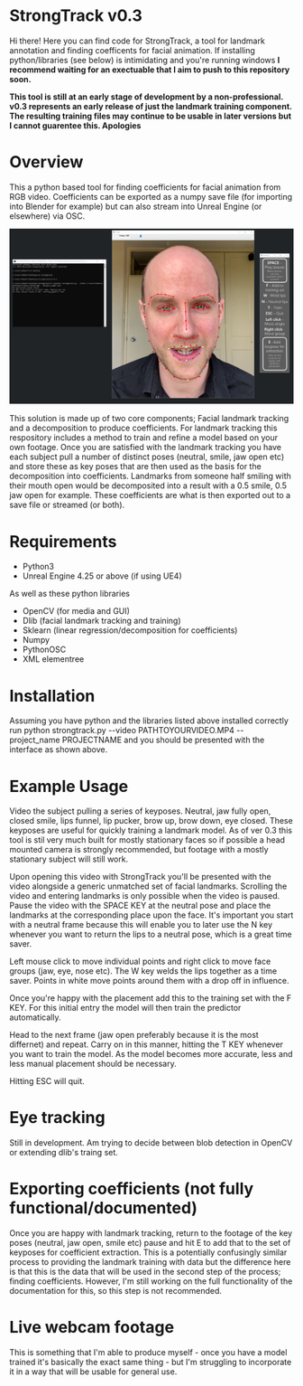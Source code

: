 # StrongTrack v0.3
Hi there! Here you can find code for StrongTrack, a tool for landmark annotation and finding coefficents for facial animation. If installing python/libraries (see below) is intimidating and you're running windows **I recommend waiting for an exectuable that I aim to push to this repository soon.** 

**This tool is still at an early stage of development by a non-professional. v0.3 represents an early release of just the landmark training component. The resulting training files may continue to be usable in later versions but I cannot guarentee this. Apologies**

# Overview
This a python based tool for finding coefficients for facial animation from RGB video. Coefficients can be exported as a numpy save file (for importing into Blender for example) but can also stream into Unreal Engine (or elsewhere) via OSC.

![Screenshot](/0.3/projects/images/screenshot.jpg)

This solution is made up of two core components; Facial landmark tracking and a decomposition to produce coefficients. For landmark tracking this respository includes a method to train and refine a model based on your own footage. Once you are satisfied with the landmark tracking you have each subject pull a number of distinct poses (neutral, smile, jaw open etc) and store these as key poses that are then used as the basis for the decomposition into coefficients. Landmarks from someone half smiling with their mouth open would be decomposited into a result with a 0.5 smile, 0.5 jaw open for example. These coefficients are what is then exported out to a save file or streamed (or both).

# Requirements
* Python3
* Unreal Engine 4.25 or above (if using UE4)

As well as these python libraries
* OpenCV (for media and GUI)
* Dlib (facial landmark tracking and training)
* Sklearn (linear regression/decomposition for coefficients)
* Numpy
* PythonOSC 
* XML elementree 

# Installation
Assuming you have python and the libraries listed above installed correctly run python strongtrack.py --video PATHTOYOURVIDEO.MP4 --project_name PROJECTNAME  and you should be presented with the interface as shown above.

# Example Usage
Video the subject pulling a series of keyposes. Neutral, jaw fully open, closed smile, lips funnel, lip pucker, brow up, brow down, eye closed. These keyposes are useful for quickly training a landmark model. As of ver 0.3 this tool is stil very much built for mostly stationary faces so if possible a head mounted camera is strongly recommended, but footage with a mostly stationary subject will still work.

Upon opening this video with StrongTrack you'll be presented with the video alongside a generic unmatched set of facial landmarks. Scrolling the video and entering landmarks is only possible when the video is paused. Pause the video with the SPACE KEY at the neutral pose and place the landmarks at the corresponding place upon the face. It's important you start with a neutral frame because this will enable you to later use the N key whenever you want to return the lips to a neutral pose, which is a great time saver.

Left mouse click to move individual points and right click to move face groups (jaw, eye, nose etc). The W key welds the lips together as a time saver. Points in white move points around them with a drop off in influence. 

Once you're happy with the placement add this to the training set with the F KEY. For this initial entry the model will then train the predictor automatically.

Head to the next frame (jaw open preferably because it is the most differnet) and repeat. Carry on in this manner, hitting the T KEY whenever you want to train the model. As the model becomes more accurate, less and less manual placement should be necessary. 

Hitting ESC will quit.

# Eye tracking
Still in development. Am trying to decide between blob detection in OpenCV or extending dlib's traing set.

# Exporting coefficients (not fully functional/documented)
Once you are happy with landmark tracking, return to the footage of the key poses (neutral, jaw open, smile etc) pause and hit E to add that to the set of keyposes for coefficient extraction. This is a potentially confusingly similar process to providing the landmark training with data but the difference here is that this is the data that will be used in the second step of the process; finding coefficients. However, I'm still working on the full functionality of the documentation for this, so this step is not recommended.

# Live webcam footage
This is something that I'm able to produce myself - once you have a model trained it's basically the exact same thing - but I'm struggling to incorporate it in a way that will be usable for general use.

